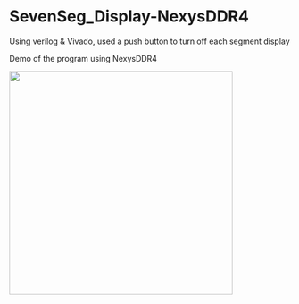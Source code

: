 # SevenSeg_Display-NexysDDR4
Using verilog & Vivado, used a push button to turn off each segment display

Demo of the program using NexysDDR4

<img src="https://github.com/TLM07/SevenSeg_Display-NexysDDR4/blob/main/demo.gif" width="400" height="400">
